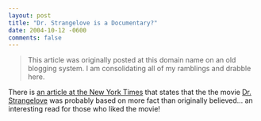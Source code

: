```yaml
---
layout: post
title: "Dr. Strangelove is a Documentary?"
date: 2004-10-12 -0600
comments: false
---
```


> This article was originally posted at this domain name on an old blogging system.  I am consolidating all of my ramblings and drabble here.

There is [an article at the New York Times][1] that states that the the movie [Dr. Strangelove][2] was probably based on more fact than originally believed... an interesting read for those who liked the movie!

[1]: http://www.nytimes.com/2004/10/10/movies/10kapl.html?ex=1255147200&en=bf83a97a9e24885b&ei=5090&partner=rssuserland
[2]: http://www.imdb.com/title/tt0057012/